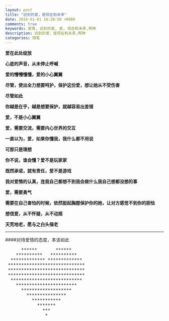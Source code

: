 ```yaml
---
layout: post
title: "迟到的爱，是现在和未来"
date: 2016-01-01 16:28:50 +0800
comments: true
keywords: 爱情, 迟到的爱, 爱, 现在和未来,啊神
description: 迟到的爱，是现在和未来,啊神
categories: 随笔
---
```

<b>

爱在此处绽放

心底的声音，从未停止呼喊

爱的懵懵懂懂，爱的小心翼翼


尽管，使出全力想要呵护，保护这份爱，想让她从不受伤害

尽管如此

你越是在乎，越是想要保护，就越容易出差错

爱，不是小心翼翼

爱，需要交流，需要内心世界的交互

一直以为，爱，如果你懂我，我什么都不用说

可那只是理想

你不说，谁会懂？爱不是玩家家

既然承诺，就有责任，爱不是游戏

我对爱情的认真，连我自己都想不到我会做什么我自己想都没想的事

爱，需要勇气

需要在自己害怕的时候，依然挺起胸膛保护你的她，让对方感觉不到你的胆怯

想信爱，从不怀疑，从不动摇

天荒地老，愿与之白头偕老
</b>  
***
####对待爱情的态度，本该如此  
<pre>
      ******       ******
    **********   **********
  ************* *************
 *****************************
 *****************************
 *****************************
  ***************************
    ***********************
      *******************
        ***************
          ***********
            *******
              ***
               *
</pre> 
